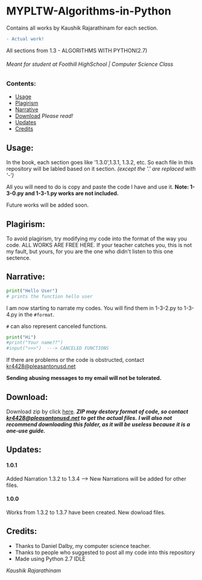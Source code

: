 # MYPLTW-Algorithms-in-Python
Contains all works by Kaushik Rajarathinam for each section.
```diff
- Actual work!
```
All sections from 1.3 - ALGORITHMS WITH PYTHON(2.7)

###### Meant for student at Foothill HighSchool | Computer Science Class

### Contents:
- [Usage](https://github.com/Kaushik-Rajarathinam/MYPLTW-Algorithms-in-Python#usage)
- [Plagirism](https://github.com/Kaushik-Rajarathinam/MYPLTW-Algorithms-in-Python#plagirism)
- [Narrative](https://github.com/Kaushik-Rajarathinam/MYPLTW-Algorithms-in-Python#narrative)
- [Download](https://github.com/Kaushik-Rajarathinam/MYPLTW-Algorithms-in-Python#download) _Please read!_
- [Updates](https://github.com/Kaushik-Rajarathinam/MYPLTW-Algorithms-in-Python#updates)
- [Credits](https://github.com/Kaushik-Rajarathinam/MYPLTW-Algorithms-in-Python#credits)

## Usage:
In the book, each section goes like '1.3.0',1.3.1, 1.3.2, etc.
So each file in this repository will be labled based on it section. _(except the '.' are replaced with '-')_

All you will need to do is copy and paste the code I have and use it.
__Note: 1-3-0.py and 1-3-1.py works are not included.__

Future works will be added soon.

## Plagirism:
To avoid plagirism, try modifying my code into the format of the way you code.
ALL WORKS ARE FREE HERE. If your teacher catches you, this is not my fault, but yours, for you are the one 
who didn't listen to this one sectence.

## Narrative:
```python
print("Hello User")
# prints the function hello user
```
I am now starting to narrate my codes. You will find them in 1-3-2.py to 1-3-4.py in the ``#format``.

``#`` can also represent canceled functions.
```python
print("Hi")
#print("Your name??")
#input(">>>")  ---> CANCELED FUNCTIONS
```
If there are problems or the code is obstructed, contact kr4428@pleasantonusd.net 

__Sending abusing messages to my email will not be tolerated.__

## Download:
Download zip by click [here](https://github.com/Kaushik-Rajarathinam/MYPLTW-Algorithms-in-Python/archive/master.zip).
___ZIP may destory format of code, so contact kr4428@pleasantonusd.net to get the actual files.___
___I will also not recommend downloading this folder, as it will be useless because it is a one-use guide.___

## Updates:
#### 1.0.1
Added Narration 1.3.2 to 1.3.4 --> New Narrations will be added for other files.
#### 1.0.0
Works from 1.3.2 to 1.3.7 have been created. New dowload files.

## Credits:
- Thanks to Daniel Dalby, my computer science teacher.
- Thanks to people who suggested to post all my code into this repository
- Made using Python 2.7 IDLE

_Kaushik Rajarathinam_ 
